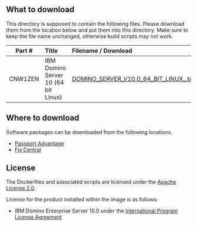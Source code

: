 ## What to download
This directory is supposed to contain the following files. Please download them from the location below and put them into this directory. Make sure to keep the file name unchanged, otherwise build scripts may not work.

| Part # | Title | Filename / Download  |
| :---: |:---|:----|
| CNW1ZEN | IBM Domino Server 10 (64 bit Linux) | [DOMINO_SERVER_V10.0_64_BIT_LINUX_.tar](https://www-112.ibm.com/software/howtobuy/passportadvantage/paocustomer/sdma/SDMA?P0=DOWNLOAD_SEARCH_BY_PART_NO&FIELD_SEARCH_TYPE=3&searchVal=CNW1ZEN) | 

## Where to download
Software packages can be downloaded from the following locations. 
* [Passport Advantage](https://www-01.ibm.com/software/passportadvantage/pao_customer.html)
* [Fix Central](https://www-945.ibm.com/support/fixcentral)

## License
The Dockerfiles and associated scripts are licensed under the [Apache License 2.0](https://www.apache.org/licenses/LICENSE-2.0.html). 

License for the product installed within the image is as follows:
* IBM Domino Enterprise Server 10.0 under the [International Program License Agreement](https://www-03.ibm.com/software/sla/sladb.nsf/displaylis/FB664D0899DE8E7C8525832100805159?OpenDocument)